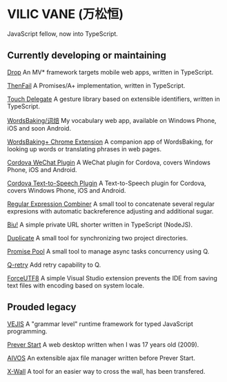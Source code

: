# VILIC VANE (万松恒)

JavaScript fellow, now into TypeScript.

## Currently developing or maintaining

[Drop](https://github.com/vilic/drop) An MV* framework targets mobile web apps, written in TypeScript.

[ThenFail](https://github.com/vilic/thenfail) A Promises/A+ implementation, written in TypeScript.

[Touch Delegate](https://github.com/vilic/touch-delegate) A gesture library based on extensible identifiers, written in TypeScript.

[WordsBaking/词焙](https://wordsbaking.com/) My vocabulary web app, available on Windows Phone, iOS and soon Android.

[WordsBaking+ Chrome Extension](https://github.com/vilic/wordsbaking-plus-chrome) A companion app of WordsBaking, for looking up words or translating phrases in web pages.

[Cordova WeChat Plugin](https://github.com/vilic/cordova-plugin-wechat) A WeChat plugin for Cordova, covers Windows Phone, iOS and Android.

[Cordova Text-to-Speech Plugin](https://github.com/vilic/cordova-plugin-tts) A Text-to-Speech plugin for Cordova, covers Windows Phone, iOS and Android.

[Regular Expression Combiner](https://github.com/vilic/regex-combiner) A small tool to concatenate several regular expresions with automatic backreference adjusting and additional sugar.

[Biu!](https://github.com/vilic/biu) A simple private URL shorter written in TypeScript (NodeJS).

[Duplicate](https://github.com/vilic/duplicate) A small tool for synchronizing two project directories.

[Promise Pool](https://github.com/vilic/promise-pool) A small tool to manage async tasks concurrency using Q.

[Q-retry](https://github.com/vilic/q-retry) Add retry capability to Q.

[ForceUTF8](https://github.com/vilic/vs-force-utf8) A simple Visual Studio extension prevents the IDE from saving text files with encoding based on system locale.

## Prouded legacy

[VEJIS](http://vilic.github.io/vejis) A "grammar level" runtime framework for typed JavaScript programming.

[Prever Start](http://vilic.info/blog/projects/prever-start) A web desktop written when I was 17 years old (2009).

[AIVOS](http://vilic.info/blog/projects/aivos) An extensible ajax file manager written before Prever Start.

[X-Wall](https://github.com/vilic/x-wall) A tool for an easier way to cross the wall, has been transfered.